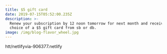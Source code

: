 ```yaml
---
title: $5 gift card
date: 2019-07-15T05:52:00.235Z
description: >-
  Renew your subscription by 12 noon tomorrow for next month and receive your
  choice of a $5 gift card from sb or db.  
image: /img/blog-flavor_wheel.jpg
---
```

htt/netlifyvia-906377.netlify
